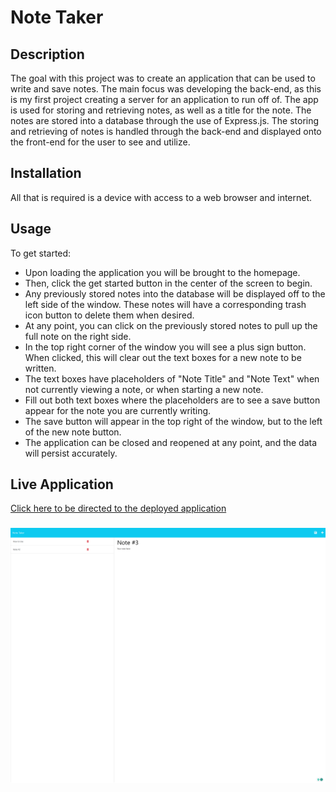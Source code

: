 # Note Taker

## Description
The goal with this project was to create an application that can be used to write and save notes. The main focus was developing the back-end, as this is my first project creating a server for an application to run off of. The app is used for storing and retrieving notes, as well as a title for the note. The notes are stored into a database through the use of Express.js. The storing and retrieving of notes is handled through the back-end and displayed onto the front-end for the user to see and utilize.
## Installation
All that is required is a device with access to a web browser and internet.
## Usage
To get started:
- Upon loading the application you will be brought to the homepage.
- Then, click the get started button in the center of the screen to begin.
- Any previously stored notes into the database will be displayed off to the left side of the window. These notes will have a corresponding trash icon button to delete them when desired.
- At any point, you can click on the previously stored notes to pull up the full note on the right side.
- In the top right corner of the window you will see a plus sign button. When clicked, this will clear out the text boxes for a new note to be written.
- The text boxes have placeholders of "Note Title" and "Note Text" when not currently viewing a note, or when starting a new note.
- Fill out both text boxes where the placeholders are to see a save button appear for the note you are currently writing.
- The save button will appear in the top right of the window, but to the left of the new note button.
- The application can be closed and reopened at any point, and the data will persist accurately.

## Live Application
[Click here to be directed to the deployed application]()

### ![](./build/images/localhost_3001_notes.html.png)